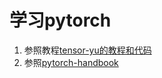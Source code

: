 # 学习pytorch

1. 参照教程[tensor-yu的教程和代码](https://github.com/tensor-yu/PyTorch_Tutorial)
2. 参照[pytorch-handbook](https://github.com/zergtant/pytorch-handbook)
